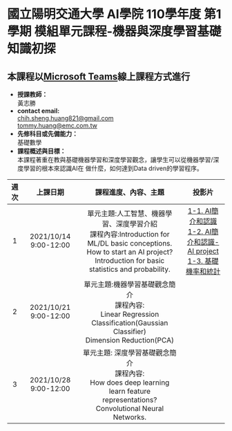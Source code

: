 # 國立陽明交通大學 AI學院 110學年度 第1學期 模組單元課程-機器與深度學習基礎知識初探
## 本課程以[Microsoft Teams](https://reurl.cc/6DQW3k)線上課程方式進行
* **授課教師：** <br>
 黃志勝 <br>
* **contact email:**<br> 
chih.sheng.huang821@gmail.com<br>
tommy.huang@emc.com.tw<br>
* **先修科目或先備能力：**<br>
 基礎數學<br>
* **課程概述與目標：**<br>
 本課程著重在教與基礎機器學習和深度學習觀念，讓學生可以從機器學習/深度學習的根本來認識AI在
做什麼，如何達到Data driven的學習程序。

 |週次|上課日期|課程進度、內容、主題|投影片|
 |:---:|:---:|:---:|:---:|
 |1|2021/10/14 9:00-12:00|單元主題:人工智慧、機器學習、深度學習介紹 <br>課程內容:Introduction for ML/DL basic conceptions. <br>How to start an AI project? <br>Introduction for basic statistics and probability.|[1-1. AI簡介和認識](https://github.com/TommyHuang821/NYCU_AIcollege_course/blob/main/1-1%20AI%E7%B0%A1%E4%BB%8B%E5%92%8C%E8%AA%8D%E8%AD%98.pdf) <br> [1-2. AI簡介和認識-AI project](https://github.com/TommyHuang821/NYCU_AIcollege_course/blob/main/1-2%20AI%E7%B0%A1%E4%BB%8B%E5%92%8C%E8%AA%8D%E8%AD%98-AI%20project.pdf) <br>[1-3. 基礎機率和統計](https://github.com/TommyHuang821/NYCU_AIcollege_course/blob/main/1-3%20%E5%9F%BA%E7%A4%8E%E6%A9%9F%E7%8E%87%E5%92%8C%E7%B5%B1%E8%A8%88.pdf) |
 |2|2021/10/21 9:00-12:00|單元主題:機器學習基礎觀念簡介<br>課程內容:<br>Linear Regression<br>Classification(Gaussian Classifier)<br>Dimension Reduction(PCA)| |
 |3|2021/10/28 9:00-12:00|單元主題: 深度學習基礎觀念簡介<br>課程內容:<br>How does deep learning learn feature representations?<br>Convolutional Neural Networks.| |



